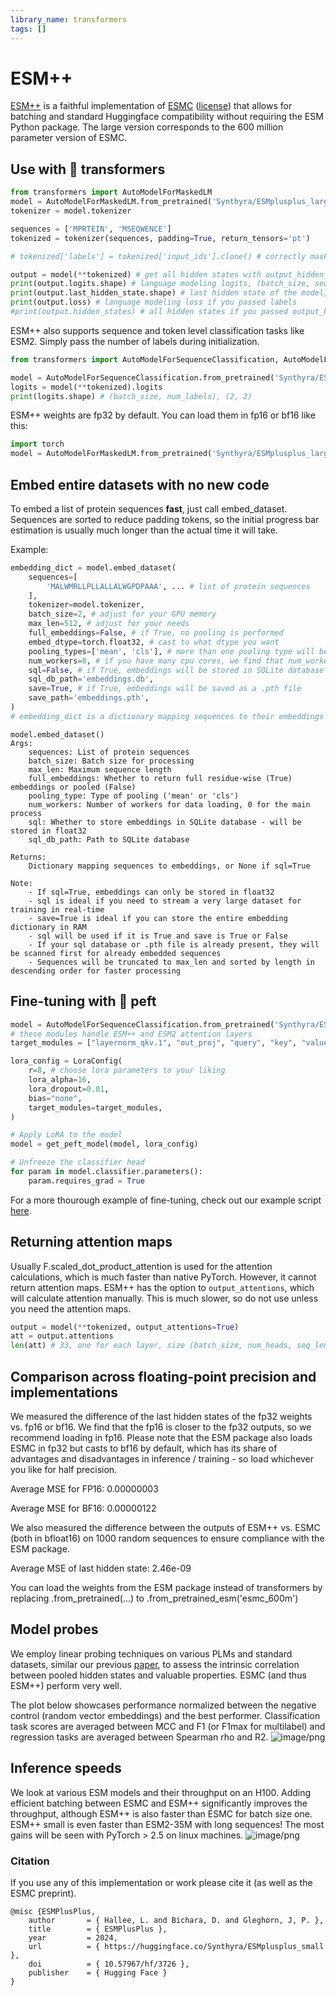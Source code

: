 ```yaml
---
library_name: transformers
tags: []
---
```


# ESM++
[ESM++](https://github.com/Synthyra/ESMplusplus) is a faithful implementation of [ESMC](https://www.evolutionaryscale.ai/blog/esm-cambrian) ([license](https://www.evolutionaryscale.ai/policies/cambrian-non-commercial-license-agreement)) that allows for batching and standard Huggingface compatibility without requiring the ESM Python package.
The large version corresponds to the 600 million parameter version of ESMC.


## Use with 🤗 transformers
```python
from transformers import AutoModelForMaskedLM
model = AutoModelForMaskedLM.from_pretrained('Synthyra/ESMplusplus_large', trust_remote_code=True)
tokenizer = model.tokenizer

sequences = ['MPRTEIN', 'MSEQWENCE']
tokenized = tokenizer(sequences, padding=True, return_tensors='pt')

# tokenized['labels'] = tokenized['input_ids'].clone() # correctly mask input_ids and set unmasked instances of labels to -100 for MLM training

output = model(**tokenized) # get all hidden states with output_hidden_states=True
print(output.logits.shape) # language modeling logits, (batch_size, seq_len, vocab_size), (2, 11, 64)
print(output.last_hidden_state.shape) # last hidden state of the model, (batch_size, seq_len, hidden_size), (2, 11, 1152)
print(output.loss) # language modeling loss if you passed labels
#print(output.hidden_states) # all hidden states if you passed output_hidden_states=True (in tuple)
```

ESM++ also supports sequence and token level classification tasks like ESM2. Simply pass the number of labels during initialization.

```python
from transformers import AutoModelForSequenceClassification, AutoModelForTokenClassification

model = AutoModelForSequenceClassification.from_pretrained('Synthyra/ESMplusplus_large', num_labels=2, trust_remote_code=True)
logits = model(**tokenized).logits
print(logits.shape) # (batch_size, num_labels), (2, 2)
```

ESM++ weights are fp32 by default. You can load them in fp16 or bf16 like this:
```python
import torch
model = AutoModelForMaskedLM.from_pretrained('Synthyra/ESMplusplus_large', trust_remote_code=True, torch_dtype=torch.float16) # or torch.bfloat16
```

## Embed entire datasets with no new code
To embed a list of protein sequences **fast**, just call embed_dataset. Sequences are sorted to reduce padding tokens, so the initial progress bar estimation is usually much longer than the actual time it will take.

Example:
```python
embedding_dict = model.embed_dataset(
    sequences=[
        'MALWMRLLPLLALLALWGPDPAAA', ... # list of protein sequences
    ],
    tokenizer=model.tokenizer,
    batch_size=2, # adjust for your GPU memory
    max_len=512, # adjust for your needs
    full_embeddings=False, # if True, no pooling is performed
    embed_dtype=torch.float32, # cast to what dtype you want
    pooling_types=['mean', 'cls'], # more than one pooling type will be concatenated together
    num_workers=0, # if you have many cpu cores, we find that num_workers = 4 is fast for large datasets
    sql=False, # if True, embeddings will be stored in SQLite database
    sql_db_path='embeddings.db',
    save=True, # if True, embeddings will be saved as a .pth file
    save_path='embeddings.pth',
)
# embedding_dict is a dictionary mapping sequences to their embeddings as tensors for .pth or numpy arrays for sql
```

```
model.embed_dataset()
Args:
    sequences: List of protein sequences
    batch_size: Batch size for processing
    max_len: Maximum sequence length
    full_embeddings: Whether to return full residue-wise (True) embeddings or pooled (False)
    pooling_type: Type of pooling ('mean' or 'cls')
    num_workers: Number of workers for data loading, 0 for the main process
    sql: Whether to store embeddings in SQLite database - will be stored in float32
    sql_db_path: Path to SQLite database
    
Returns:
    Dictionary mapping sequences to embeddings, or None if sql=True

Note:
    - If sql=True, embeddings can only be stored in float32
    - sql is ideal if you need to stream a very large dataset for training in real-time
    - save=True is ideal if you can store the entire embedding dictionary in RAM
    - sql will be used if it is True and save is True or False
    - If your sql database or .pth file is already present, they will be scanned first for already embedded sequences
    - Sequences will be truncated to max_len and sorted by length in descending order for faster processing
```

## Fine-tuning with 🤗 peft
```python
model = AutoModelForSequenceClassification.from_pretrained('Synthyra/ESMplusplus_large', num_labels=2, trust_remote_code=True)
# these modules handle ESM++ and ESM2 attention layers
target_modules = ["layernorm_qkv.1", "out_proj", "query", "key", "value", "dense"]

lora_config = LoraConfig(
    r=8, # choose lora parameters to your liking
    lora_alpha=16,
    lora_dropout=0.01,
    bias="none",
    target_modules=target_modules,
)

# Apply LoRA to the model
model = get_peft_model(model, lora_config)

# Unfreeze the classifier head
for param in model.classifier.parameters():
    param.requires_grad = True
```

For a more thourough example of fine-tuning, check out our example script [here](https://github.com/Synthyra/FastPLMs/blob/main/fine_tuning_example.py).


## Returning attention maps
Usually F.scaled_dot_product_attention is used for the attention calculations, which is much faster than native PyTorch. However, it cannot return attention maps.
ESM++ has the option to ```output_attentions```, which will calculate attention manually. This is much slower, so do not use unless you need the attention maps.

```python
output = model(**tokenized, output_attentions=True)
att = output.attentions
len(att) # 33, one for each layer, size (batch_size, num_heads, seq_len, seq_len) each
```

## Comparison across floating-point precision and implementations
We measured the difference of the last hidden states of the fp32 weights vs. fp16 or bf16. We find that the fp16 is closer to the fp32 outputs, so we recommend loading in fp16.
Please note that the ESM package also loads ESMC in fp32 but casts to bf16 by default, which has its share of advantages and disadvantages in inference / training - so load whichever you like for half precision.

Average MSE for FP16: 0.00000003

Average MSE for BF16: 0.00000122

We also measured the difference between the outputs of ESM++ vs. ESMC (both in bfloat16) on 1000 random sequences to ensure compliance with the ESM package.

Average MSE of last hidden state: 2.46e-09

You can load the weights from the ESM package instead of transformers by replacing .from_pretrained(...) to .from_pretrained_esm('esmc_600m')

## Model probes
We employ linear probing techniques on various PLMs and standard datasets, similar our previous [paper](https://www.biorxiv.org/content/10.1101/2024.07.30.605924v1), to assess the intrinsic correlation between pooled hidden states and valuable properties. ESMC (and thus ESM++) perform very well.

The plot below showcases performance normalized between the negative control (random vector embeddings) and the best performer. Classification task scores are averaged between MCC and F1 (or F1max for multilabel) and regression tasks are averaged between Spearman rho and R2.
![image/png](https://cdn-uploads.huggingface.co/production/uploads/62f2bd3bdb7cbd214b658c48/uRAHYQcwkbgajylTIFbUb.png)

## Inference speeds
We look at various ESM models and their throughput on an H100. Adding efficient batching between ESMC and ESM++ significantly improves the throughput, although ESM++ is also faster than ESMC for batch size one. ESM++ small is even faster than ESM2-35M with long sequences! The most gains will be seen with PyTorch > 2.5 on linux machines.
![image/png](https://cdn-uploads.huggingface.co/production/uploads/62f2bd3bdb7cbd214b658c48/Lu6nWB9Fc-7YTql3Z1hVB.png)

### Citation
If you use any of this implementation or work please cite it (as well as the ESMC preprint).

```
@misc {ESMPlusPlus,
	author       = { Hallee, L. and Bichara, D. and Gleghorn, J, P. },
	title        = { ESMPlusPlus },
	year         = 2024,
	url          = { https://huggingface.co/Synthyra/ESMplusplus_small },
	doi          = { 10.57967/hf/3726 },
	publisher    = { Hugging Face }
}
```